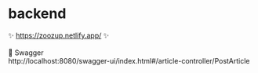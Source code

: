 # backend

✨ https://zoozup.netlify.app/ ✨ 
<br><br>
📝 Swagger <br>
http://localhost:8080/swagger-ui/index.html#/article-controller/PostArticle
